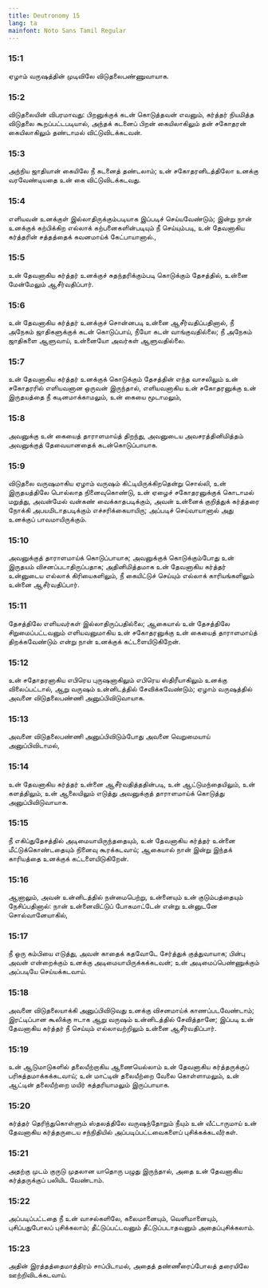 ```yaml
---
title: Deutronomy 15
lang: ta
mainfont: Noto Sans Tamil Regular
---
```


###  15:1

ஏழாம் வருஷத்தின் முடிவிலே விடுதலைபண்ணுவாயாக.

###  15:2

விடுதலையின் விபரமாவது: பிறனுக்குக் கடன் கொடுத்தவன் எவனும், கர்த்தர் நியமித்த விடுதலை கூறப்பட்டபடியால், அந்தக் கடனைப் பிறன் கையிலாகிலும் தன் சகோதரன் கையிலாகிலும் தண்டாமல் விட்டுவிடக்கடவன்.

###  15:3

அந்நிய ஜாதியான் கையிலே நீ கடனைத் தண்டலாம்; உன் சகோதரனிடத்திலோ உனக்கு வரவேண்டியதை உன் கை விட்டுவிடக்கடவது.

###  15:4

எளியவன் உனக்குள் இல்லாதிருக்கும்படியாக இப்படிச் செய்யவேண்டும்; இன்று நான் உனக்குக் கற்பிக்கிற எல்லாக் கற்பனைகளின்படியும் நீ செய்யும்படி, உன் தேவனாகிய கர்த்தரின் சத்தத்தைக் கவனமாய்க் கேட்பாயானால்.,

###  15:5

உன் தேவனாகிய கர்த்தர் உனக்குச் சுதந்தரிக்கும்படி கொடுக்கும் தேசத்தில், உன்னை மேன்மேலும் ஆசீர்வதிப்பார்.

###  15:6

உன் தேவனாகிய கர்த்தர் உனக்குச் சொன்னபடி உன்னை ஆசீர்வதிப்பதினால், நீ அநேகம் ஜாதிகளுக்குக் கடன் கொடுப்பாய், நீயோ கடன் வாங்குவதில்லை; நீ அநேகம் ஜாதிகளை ஆளுவாய், உன்னையோ அவர்கள் ஆளுவதில்லை.

###  15:7

உன் தேவனாகிய கர்த்தர் உனக்குக் கொடுக்கும் தேசத்தின் எந்த வாசலிலும் உன் சகோதரரில் எளியவனான ஒருவன் இருந்தால், எளியவனாகிய உன் சகோதரனுக்கு உன் இருதயத்தை நீ கடினமாக்காமலும், உன் கையை மூடாமலும்,

###  15:8

அவனுக்கு உன் கையைத் தாராளமாய்த் திறந்து, அவனுடைய அவசரத்தினிமித்தம் அவனுக்குத் தேவையானதைக் கடன்கொடுப்பாயாக.

###  15:9

விடுதலை வருஷமாகிய ஏழாம் வருஷம் கிட்டியிருக்கிறதென்று சொல்லி, உன் இருதயத்திலே பொல்லாத நினைவுகொண்டு, உன் ஏழைச் சகோதரனுக்குக் கொடாமல் மறுத்து, அவன்மேல் வன்கண் வைக்காதபடிக்கும், அவன் உன்னைக் குறித்துக் கர்த்தரை நோக்கி அபயமிடாதபடிக்கும் எச்சரிக்கையாயிரு; அப்படிச் செய்வாயானால் அது உனக்குப் பாவமாயிருக்கும்.

###  15:10

அவனுக்குத் தாராளமாய்க் கொடுப்பாயாக; அவனுக்குக் கொடுக்கும்போது உன் இருதயம் விசனப்படாதிருப்பதாக; அதினிமித்தமாக உன் தேவனாகிய கர்த்தர் உன்னுடைய எல்லாக் கிரியைகளிலும், நீ கையிட்டுச் செய்யும் எல்லாக் காரியங்களிலும் உன்னை ஆசீர்வதிப்பார்.

###  15:11

தேசத்திலே எளியவர்கள் இல்லாதிருப்பதில்லை; ஆகையால் உன் தேசத்திலே சிறுமைப்பட்டவனும் எளியவனுமாகிய உன் சகோதரனுக்கு உன் கையைத் தாராளமாய்த் திறக்கவேண்டும் என்று நான் உனக்குக் கட்டளையிடுகிறேன்.

###  15:12

உன் சதோதரனாகிய எபிரெய புருஷனாகிலும் எபிரெய ஸ்திரீயாகிலும் உனக்கு விலைப்பட்டால், ஆறு வருஷம் உன்னிடத்தில் சேவிக்கவேண்டும்; ஏழாம் வருஷத்தில் அவனை விடுதலைபண்ணி அனுப்பிவிடுவாயாக.

###  15:13

அவனை விடுதலைபண்ணி அனுப்பிவிடும்போது அவனை வெறுமையாய் அனுப்பிவிடாமல்,

###  15:14

உன் தேவனாகிய கர்த்தர் உன்னை ஆசீர்வதித்ததின்படி, உன் ஆட்டுமந்தையிலும், உன் களத்திலும், உன் ஆலையிலும் எடுத்து அவனுக்குத் தாராளமாய்க் கொடுத்து அனுப்பிவிடுவாயாக.

###  15:15

நீ எகிப்துதேசத்தில் அடிமையாயிருந்ததையும், உன் தேவனாகிய கர்த்தர் உன்னை மீட்டுக்கொண்டதையும் நினைவு கூரக்கடவாய்; ஆகையால் நான் இன்று இந்தக் காரியத்தை உனக்குக் கட்டளையிடுகிறேன்.

###  15:16

ஆனாலும், அவன் உன்னிடத்தில் நன்மைபெற்று, உன்னையும் உன் குடும்பத்தையும் நேசிப்பதினால்: நான் உன்னைவிட்டுப் போகமாட்டேன் என்று உன்னுடனே சொல்வானேயாகில்,

###  15:17

நீ ஒரு கம்பியை எடுத்து, அவன் காதைக் கதவோடே சேர்த்துக் குத்துவாயாக; பின்பு அவன் என்றைக்கும் உனக்கு அடிமையாயிருக்கக்கடவன்; உன் அடிமைப்பெண்ணுக்கும் அப்படியே செய்யக்கடவாய்.

###  15:18

அவனை விடுதலையாக்கி அனுப்பிவிடுவது உனக்கு விசனமாய்க் காணப்படவேண்டாம்; இரட்டிப்பான கூலிக்கு ஈடாக ஆறு வருஷம் உன்னிடத்தில் சேவித்தானே; இப்படி உன் தேவனாகிய கர்த்தர் நீ செய்யும் எல்லாவற்றிலும் உன்னை ஆசீர்வதிப்பார்.

###  15:19

உன் ஆடுமாடுகளில் தலையீற்றாகிய ஆணையெல்லாம் உன் தேவனாகிய கர்த்தருக்குப் பரிசுத்தமாக்கக்கடவாய்; உன் மாட்டின் தலையீற்றை வேலை கொள்ளாமலும், உன் ஆட்டின் தலையீற்றை மயிர் கத்தரியாமலும் இருப்பாயாக.

###  15:20

கர்த்தர் தெரிந்துகொள்ளும் ஸ்தலத்திலே வருஷந்தோறும் நீயும் உன் வீட்டாருமாய் உன் தேவனாகிய கர்த்தருடைய சந்நிதியில் அப்படிப்பட்டவைகளைப் புசிக்கக்கடவீர்கள்.

###  15:21

அதற்கு முடம் குருடு முதலான யாதொரு பழுது இருந்தால், அதை உன் தேவனாகிய கர்த்தருக்குப் பலியிட வேண்டாம்.

###  15:22

அப்படிப்பட்டதை நீ உன் வாசல்களிலே, கலைமானையும், வெளிமானையும், புசிப்பதுபோலப் புசிக்கலாம்; தீட்டுப்பட்டவனும் தீட்டுப்படாதவனும் அதைப்புசிக்கலாம்.

###  15:23

அதின் இரத்தத்தைமாத்திரம் சாப்பிடாமல், அதைத் தண்ணீரைப்போலத் தரையிலே ஊற்றிவிடக்கடவாய்.

